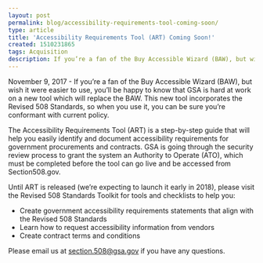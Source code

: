 ```yaml
---
layout: post
permalink: blog/accessibility-requirements-tool-coming-soon/
type: article
title: 'Accessibility Requirements Tool (ART) Coming Soon!'
created: 1510231865
tags: Acquisition
description: If you’re a fan of the Buy Accessible Wizard (BAW), but wish it were easier to use, you’ll be happy to know that GSA is hard at work on a new tool which will replace the BAW. 
---
```


November 9, 2017 - If you’re a fan of the Buy Accessible Wizard (BAW), but wish it were easier to use, you’ll be happy to know that GSA is hard at work on a new tool which will replace the BAW. This new tool incorporates the Revised 508 Standards, so when you use it, you can be sure you’re conformant with current policy.

The Accessibility Requirements Tool (ART) is a step-by-step guide that will help you easily identify and document accessibility requirements for government procurements and contracts. GSA is going through the security review process to grant the system an Authority to Operate (ATO), which must be completed before the tool can go live and be accessed from Section508.gov.

Until ART is released (we’re expecting to launch it early in 2018), please visit the Revised 508 Standards Toolkit for tools and checklists to help you:

  * Create government accessibility requirements statements that align with the Revised 508 Standards
  * Learn how to request accessibility information from vendors
  * Create contract terms and conditions

Please email us at <section.508@gsa.gov> if you have any questions.